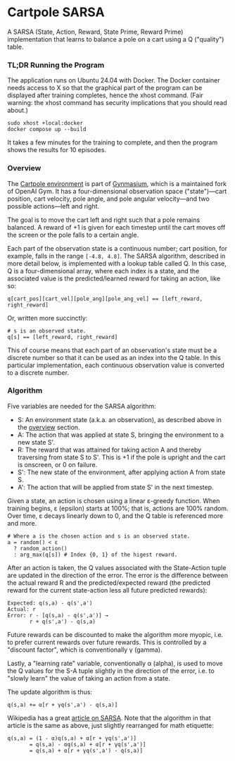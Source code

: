 # Cartpole SARSA

A SARSA (State, Action, Reward, State Prime, Reward Prime) implementation that
learns to balance a pole on a cart using a Q ("quality") table.

### TL;DR Running the Program

The application runs on Ubuntu 24.04 with Docker. The Docker container needs
access to X so that the graphical part of the program can be displayed after
training completes, hence the xhost command. (Fair warning: the xhost command
has security implications that you should read about.)

```
sudo xhost +local:docker
docker compose up --build
```

It takes a few minutes for the training to complete, and then the program shows
the results for 10 episodes.

### Overview

The [Cartpole environment](https://gymnasium.farama.org/environments/classic_control/cart_pole/)
is part of [Gynmasium](https://gymnasium.farama.org/), which is a maintained
fork of OpenAI Gym. It has a four-dimensional observation space ("state")—cart
position, cart velocity, pole angle, and pole angular velocity—and two possible
actions—left and right.

The goal is to move the cart left and right such that a pole remains balanced.
A reward of +1 is given for each timestep until the cart moves off the screen or
the pole falls to a certain angle.

Each part of the observation state is a continuous number; cart position, for
example, falls in the range `[-4.8, 4.8]`. The SARSA algorithm, described in
more detail below, is implemented with a lookup table called Q. In this case, Q
is a four-dimensional array, where each index is a state, and the associated
value is the predicted/learned reward for taking an action, like so:

```
q[cart_pos][cart_vel][pole_ang][pole_ang_vel] == [left_reward, right_reward]
```

Or, written more succinctly:

```
# s is an observed state.
q[s] == [left_reward, right_reward]
```

This of course means that each part of an observation's state must be a discrete
number so that it can be used as an index into the Q table. In this particular
implementation, each continuous observation value is converted to a discrete
number.

### Algorithm

Five variables are needed for the SARSA algorithm:

* S: An environment state (a.k.a. an observation), as described above in the
[overview](#overview) section.
* A: The action that was applied at state S, bringing the environment to a new
state S'.
* R: The reward that was attained for taking action A and thereby traversing
from state S to S'. This is +1 if the pole is upright and the cart is onscreen,
or 0 on failure.
* S': The new state of the environment, after applying action A from state S.
* A': The action that will be applied from state S' in the next timestep.

Given a state, an action is chosen using a linear ε-greedy function. When
training begins, ε (epsilon) starts at 100%; that is, actions are 100% random.
Over time, ε decays linearly down to 0, and the Q table is referenced more and
more.

```
# Where a is the chosen action and s is an observed state.
a = random() < ε
  ? random_action()
  : arg_max(q[s]) # Index {0, 1} of the higest reward.
```

After an action is taken, the Q values associated with the State-Action tuple
are updated in the direction of the error. The error is the difference between
the actual reward R and the predicted/expected reward (the predicted reward for
the current state-action less all future predicted rewards):

```
Expected: q(s,a) - q(s',a')
Actual: r
Error: r - [q(s,a) - q(s',a')] →
       r + q(s',a') - q(s,a)
```

Future rewards can be discounted to make the algorithm more myopic, i.e. to
prefer current rewards over future rewards. This is controlled by a "discount
factor", which is conventionally γ (gamma).

Lastly, a "learning rate" variable, conventionally α (alpha), is used to move
the Q values for the S-A tuple slightly in the direction of the error, i.e. to
"slowly learn" the value of taking an action from a state.

The update algorithm is thus:

```
q(s,a) += α[r + γq(s',a') - q(s,a)]
```

Wikipedia has a great
[article on SARSA](https://en.wikipedia.org/wiki/State%E2%80%93action%E2%80%93reward%E2%80%93state%E2%80%93action).
Note that the algorithm in that article is the same as above, just slightly
rearranged for math etiquette:

```
q(s,a) = (1 - α)q(s,a) + α[r + γq(s',a')]
       = q(s,a) - αq(s,a) + α[r + γq(s',a')]
       = q(s,a) + α[r + γq(s',a') - q(s,a)]
```
